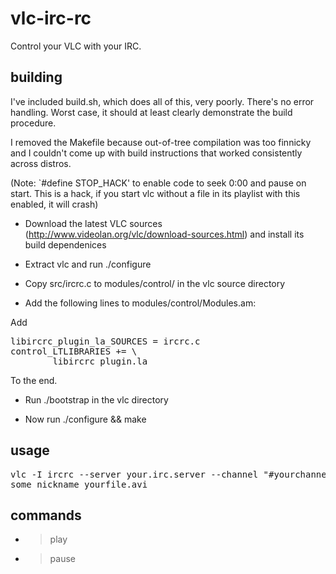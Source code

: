 vlc-irc-rc
==========

Control your VLC with your IRC.

building
--------

I've included build.sh, which does all of this, very poorly. There's no error
handling. Worst case, it should at least clearly
demonstrate the build procedure.

I removed the Makefile because out-of-tree compilation was too finnicky and
I couldn't come up with build instructions that worked consistently across
distros.

(Note: `#define STOP_HACK' to enable code to seek 0:00 and pause on start. 
This is a hack, if you start vlc without a file in its playlist with this enabled, it will crash)

* Download the latest VLC sources (http://www.videolan.org/vlc/download-sources.html) and install its build dependenices

* Extract vlc and run ./configure

* Copy src/ircrc.c to modules/control/ in the vlc source directory

* Add the following lines to modules/control/Modules.am:

Add

<pre>
libircrc_plugin_la_SOURCES = ircrc.c
control_LTLIBRARIES += \
        libircrc_plugin.la
</pre>

To the end.

* Run ./bootstrap in the vlc directory

* Now run ./configure && make

usage
-----

<pre>
vlc -I ircrc --server your.irc.server --channel "#yourchannel" --nick
some_nickname yourfile.avi
</pre>

commands
--------

* >play
* >pause
